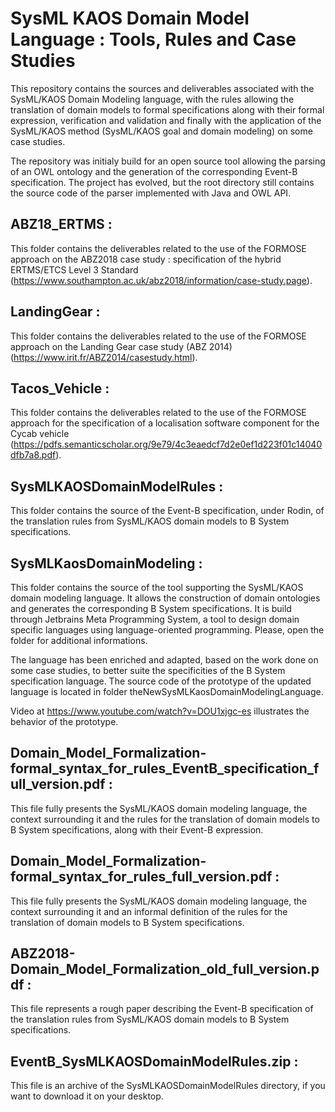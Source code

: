 # SysML KAOS Domain Model Language : Tools, Rules and Case Studies
This repository contains the sources and deliverables associated with the SysML/KAOS Domain Modeling language, with the  rules allowing the translation of domain models to formal specifications along with their formal expression, verification and validation and finally with the application of the SysML/KAOS method (SysML/KAOS goal and domain modeling) on some case studies.

The repository was initialy build for an open source tool allowing the parsing of an OWL ontology and the generation of the corresponding Event-B specification. The project has evolved, but the root directory still contains the source code of the parser implemented with Java and OWL API.

## ABZ18_ERTMS :
This folder contains the deliverables related to the use of the FORMOSE approach on the ABZ2018 case study : specification of the hybrid ERTMS/ETCS Level 3 Standard (https://www.southampton.ac.uk/abz2018/information/case-study.page).

## LandingGear :
This folder contains the deliverables related to the use of the FORMOSE approach on the Landing Gear case study (ABZ 2014) (https://www.irit.fr/ABZ2014/casestudy.html).

## Tacos_Vehicle :
This folder contains the deliverables related to the use of the FORMOSE approach for the specification of a localisation software component for the Cycab vehicle (https://pdfs.semanticscholar.org/9e79/4c3eaedcf7d2e0ef1d223f01c14040dfb7a8.pdf).

## SysMLKAOSDomainModelRules :
This folder contains the source of the Event-B specification, under Rodin, of the translation rules from SysML/KAOS domain models to B System specifications.

## SysMLKaosDomainModeling :
This folder contains the source of the tool supporting the SysML/KAOS domain modeling language. It allows the construction of
domain ontologies and generates the corresponding B System specifications. It is build through Jetbrains Meta Programming System, a tool to design domain specific languages using language-oriented programming. Please, open the folder for additional informations. 

The language has been enriched and adapted, based on the work done on some case studies, to better suite the specificities of the B System specification language. The source code of the prototype of the updated language is located in folder theNewSysMLKaosDomainModelingLanguage.

Video at https://www.youtube.com/watch?v=DOU1xjgc-es illustrates the behavior of the prototype.


## Domain_Model_Formalization-formal_syntax_for_rules_EventB_specification_full_version.pdf :
This file fully presents the SysML/KAOS domain modeling language, the context surrounding it and the rules for the translation of domain models to B System specifications, along with their Event-B expression.

## Domain_Model_Formalization-formal_syntax_for_rules_full_version.pdf :
This file fully presents the SysML/KAOS domain modeling language, the context surrounding it and an informal definition of the rules for the translation of domain models to B System specifications.

## ABZ2018-Domain_Model_Formalization_old_full_version.pdf :
  This file represents a rough paper describing the Event-B specification of the translation rules from SysML/KAOS domain models to B System specifications.

## EventB_SysMLKAOSDomainModelRules.zip :
This file is an archive of the SysMLKAOSDomainModelRules directory, if you want to download it on your desktop.
